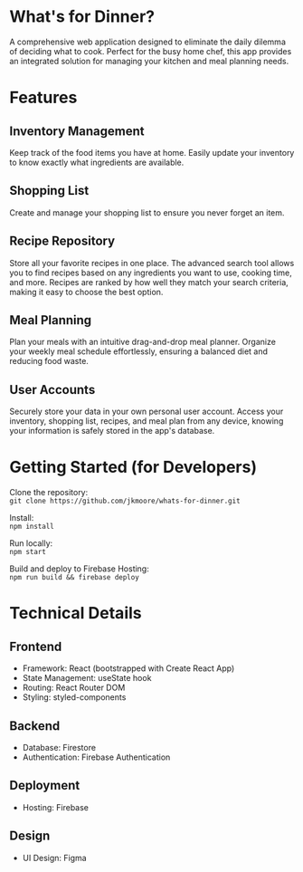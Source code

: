 # What's for Dinner?

A comprehensive web application designed to eliminate the daily dilemma of deciding what to cook. Perfect for the busy home chef, this app provides an integrated solution for managing your kitchen and meal planning needs.

# Features

## Inventory Management

Keep track of the food items you have at home. Easily update your inventory to know exactly what ingredients are available.

## Shopping List

Create and manage your shopping list to ensure you never forget an item.

## Recipe Repository

Store all your favorite recipes in one place. The advanced search tool allows you to find recipes based on any ingredients you want to use, cooking time, and more. Recipes are ranked by how well they match your search criteria, making it easy to choose the best option.

## Meal Planning

Plan your meals with an intuitive drag-and-drop meal planner. Organize your weekly meal schedule effortlessly, ensuring a balanced diet and reducing food waste.

## User Accounts

Securely store your data in your own personal user account. Access your inventory, shopping list, recipes, and meal plan from any device, knowing your information is safely stored in the app's database.

# Getting Started (for Developers)

Clone the repository:\
`git clone https://github.com/jkmoore/whats-for-dinner.git`

Install:\
`npm install`

Run locally:\
`npm start`

Build and deploy to Firebase Hosting:\
`npm run build && firebase deploy`

# Technical Details

## Frontend

* Framework: React (bootstrapped with Create React App)
* State Management: useState hook
* Routing: React Router DOM
* Styling: styled-components

## Backend

* Database: Firestore
* Authentication: Firebase Authentication

## Deployment

* Hosting: Firebase

## Design

* UI Design: Figma
